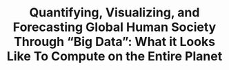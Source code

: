 ---
dateStart: 2016-03-21
dateEnd: 2016-03-21
title: "Quantifying, Visualizing, and Forecasting Global Human Society Through “Big Data”: What it Looks Like To Compute on the Entire Planet"
venue: "CNS Center, Indiana University"
organizer: Lisel Record
credit: "Places & Spaces"
city: Bloomington
state: IN
country: USA
pdfLink: 20160321-talks-kalevleetaru-big-data.pdf
venueImages:
 - sm: image01.sm.jpg
   lg: image01.lg.jpg
 - sm: image02.sm.jpg
   lg: image02.lg.jpg
 - sm: image03.sm.jpg
   lg: image03.lg.jpg
 - sm: image04.sm.jpg
   lg: image04.lg.jpg
 - sm: image05.sm.jpg
   lg: image05.lg.jpg
 - sm: image06.sm.jpg
   lg: image06.lg.jpg
 - sm: image07.sm.jpg
   lg: image07.lg.jpg
 - sm: image08.sm.jpg
   lg: image08.lg.jpg
 - sm: image09.sm.jpg
   lg: image09.lg.jpg
---